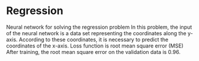 # Regression
Neural network for solving the regression problem
In this problem, the input of the neural network is a data set representing the coordinates along the y-axis. According to these coordinates, it is necessary to predict the coordinates of the x-axis.
Loss function is root mean square error (MSE)
After training, the root mean square error on the validation data is 0.96.
